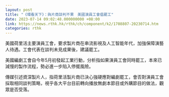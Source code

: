 ```yaml
---
layout: post
title: "《環看天下》：與片商談判不果　美國演員工會倡罷工"
date: 2023-07-14 09:02:48.000000000 +08:00
link: https://news.rthk.hk/rthk/ch/component/k2/1708807-20230714.htm
categories: rthk
---
```


美國荷里活主要演員工會，要求製片商在串流影視及人工智能年代，加強保障演藝人待遇。工會代表在談判未見成果後，建議罷工。

美國編劇工會自今年5月初發起工業行動，分析指如果演員工會同時罷工，本來已減慢的製作流程，勢必進一步陷入停擺風險。

傳媒引述資深製片人，指荷里活製片商已決心強硬應對編劇罷工，會否對演員工會採取相同談判策略，視乎各大平台目前轉向播放無劇本節目或外購節目的做法，觀眾是否受落。
